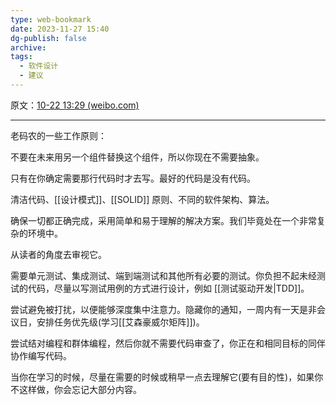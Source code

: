 ```yaml
---
type: web-bookmark
date: 2023-11-27 15:40
dg-publish: false
archive: 
tags:
  - 软件设计
  - 建议
---
```

原文：[10-22 13:29 (weibo.com)](https://weibo.com/2043307097/Np1npp1n2)

---

老码农的一些工作原则：  
  
不要在未来用另一个组件替换这个组件，所以你现在不需要抽象。  

只有在你确定需要那行代码时才去写。最好的代码是没有代码。  

清洁代码、[[设计模式]]、[[SOLID]] 原则、不同的软件架构、算法。 

确保一切都正确完成，采用简单和易于理解的解决方案。我们毕竟处在一个非常复杂的环境中。  
  
从读者的角度去审视它。  

需要单元测试、集成测试、端到端测试和其他所有必要的测试。你负担不起未经测试的代码，尽量以写测试用例的方式进行设计，例如 [[测试驱动开发|TDD]]。  

尝试避免被打扰，以便能够深度集中注意力。隐藏你的通知，一周内有一天是非会议日，安排任务优先级(学习[[艾森豪威尔矩阵]])。  

尝试结对编程和群体编程，然后你就不需要代码审查了，你正在和相同目标的同伴协作编写代码。  

当你在学习的时候，尽量在需要的时候或稍早一点去理解它(要有目的性)，如果你不这样做，你会忘记大部分内容。